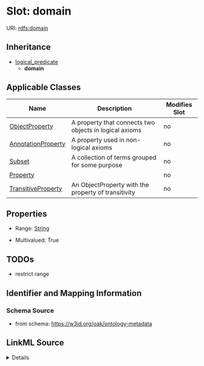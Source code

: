 

# Slot: domain

URI: [rdfs:domain](http://www.w3.org/2000/01/rdf-schema#domain)




## Inheritance

* [logical_predicate](logical_predicate.md)
    * **domain**






## Applicable Classes

| Name | Description | Modifies Slot |
| --- | --- | --- |
| [ObjectProperty](ObjectProperty.md) | A property that connects two objects in logical axioms |  no  |
| [AnnotationProperty](AnnotationProperty.md) | A property used in non-logical axioms |  no  |
| [Subset](Subset.md) | A collection of terms grouped for some purpose |  no  |
| [Property](Property.md) |  |  no  |
| [TransitiveProperty](TransitiveProperty.md) | An ObjectProperty with the property of transitivity |  no  |







## Properties

* Range: [String](String.md)

* Multivalued: True





## TODOs

* restrict range

## Identifier and Mapping Information







### Schema Source


* from schema: https://w3id.org/oak/ontology-metadata




## LinkML Source

<details>
```yaml
name: domain
todos:
- restrict range
from_schema: https://w3id.org/oak/ontology-metadata
rank: 1000
is_a: logical_predicate
slot_uri: rdfs:domain
multivalued: true
alias: domain
domain_of:
- Property
range: string

```
</details>